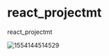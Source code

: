 # react_projectmt
react_projectmt

![1554144514529](C:\Users\michaelhee\AppData\Roaming\Typora\typora-user-images\1554144514529.png)



